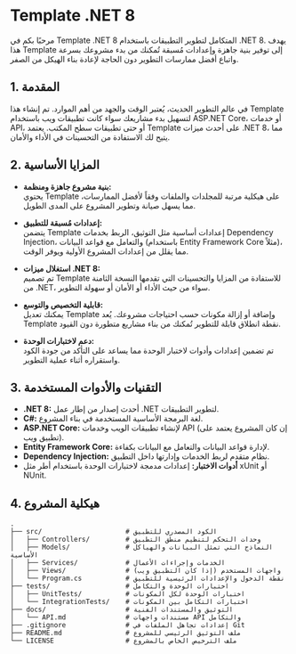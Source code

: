# Template .NET 8

مرحبًا بكم في Template .NET 8 المتكامل لتطوير التطبيقات باستخدام .NET 8. يهدف هذا Template إلى توفير بنية جاهزة وإعدادات مُسبقة تُمكنك من بدء مشروعك بسرعة واتباع أفضل ممارسات التطوير دون الحاجة لإعادة بناء الهيكل من الصفر.

## 1. المقدمة

في عالم التطوير الحديث، يُعتبر الوقت والجهد من أهم الموارد. تم إنشاء هذا Template لتسهيل بدء مشاريعك سواء كانت تطبيقات ويب باستخدام ASP.NET Core، أو خدمات API، أو حتى تطبيقات سطح المكتب. يعتمد Template على أحدث ميزات .NET 8، مما يتيح لك الاستفادة من التحسينات في الأداء والأمان.

## 2. المزايا الأساسية

- **بنية مشروع جاهزة ومنظمة:**  
  يحتوي Template على هيكلية مرتبة للمجلدات والملفات وفقاً لأفضل الممارسات، مما يسهل صيانة وتطوير المشروع على المدى الطويل.

- **إعدادات مُسبقة للتطبيق:**  
  يتضمن Template إعدادات أساسية مثل التوثيق، الربط بخدمات Dependency Injection، والتعامل مع قواعد البيانات (باستخدام Entity Framework Core مثلاً)، مما يقلل من إعدادات المشروع الأولية ويوفر الوقت.

- **استغلال ميزات .NET 8:**  
  تم تصميم Template للاستفادة من المزايا والتحسينات التي تقدمها النسخة الثامنة من .NET، سواء من حيث الأداء أو الأمان أو سهولة التطوير.

- **قابلية التخصيص والتوسع:**  
  يمكنك تعديل Template وإضافة أو إزالة مكونات حسب احتياجات مشروعك. يُعد Template نقطة انطلاق قابلة للتطوير تُمكنك من بناء مشاريع متطورة دون القيود.

- **دعم لاختبارات الوحدة:**  
  تم تضمين إعدادات وأدوات لاختبار الوحدة مما يساعد على التأكد من جودة الكود واستقراره أثناء عملية التطوير.

## 3. التقنيات والأدوات المستخدمة

- **.NET 8:** أحدث إصدار من إطار عمل .NET لتطوير التطبيقات.
- **C#:** لغة البرمجة الأساسية المستخدمة في بناء المشروع.
- **ASP.NET Core:** لإنشاء تطبيقات الويب وخدمات API (إن كان المشروع يعتمد على تطبيق ويب).
- **Entity Framework Core:** لإدارة قواعد البيانات والتعامل مع البيانات بكفاءة.
- **Dependency Injection:** نظام متقدم لربط الخدمات وإدارتها داخل التطبيق.
- **أدوات الاختبار:** إعدادات مدمجة لاختبارات الوحدة باستخدام أطر مثل xUnit أو NUnit.

## 4. هيكلية المشروع

```plaintext
.
├── src/                     # الكود المصدري للتطبيق
│   ├── Controllers/         # وحدات التحكم لتنظيم منطق التطبيق
│   ├── Models/              # النماذج التي تمثل البيانات والهياكل الأساسية
│   ├── Services/            # الخدمات وإجراءات الأعمال
│   ├── Views/               # واجهات المستخدم (إذا كان التطبيق ويب)
│   └── Program.cs           # نقطة الدخول والإعدادات الرئيسية للتطبيق
├── tests/                   # اختبارات الوحدة والتكامل
│   ├── UnitTests/           # اختبارات الوحدة لكل المكونات
│   └── IntegrationTests/    # اختبارات التكامل بين المكونات
├── docs/                    # التوثيق والمستندات الفنية
│   └── API.md               # مستندات واجهات API والتكامل
├── .gitignore               # إعدادات تجاهل الملفات في Git
├── README.md                # ملف التوثيق الرئيسي للمشروع
└── LICENSE                  # ملف الترخيص الخاص بالمشروع